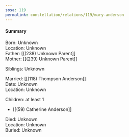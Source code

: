 ```yaml
---
sosa: 119
permalink: constellation/relations/119/mary-anderson
---
```


#### Summary

Born: Unknown
<br>Location: Unknown
<br>Father: [[(238) Unknown Parent]]
<br>Mother: [[(239) Unknown Parent]]

Siblings: Unknown

Married: [[(118) Thompson Anderson]]
<br>Date: Unknown
<br>Location: Unknown

Children: at least 1

* [[(59) Catherine Anderson]]

Died: Unknown
<br>Location: Unknown
<br>Buried: Unknown

<br>